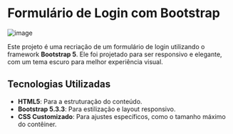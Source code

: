 # Formulário de Login com Bootstrap

![image](https://github.com/user-attachments/assets/5bcf1e14-0464-41ce-bbf4-e93e755c8004)

Este projeto é uma recriação de um formulário de login utilizando o framework **Bootstrap 5**. Ele foi projetado para ser responsivo e elegante, com um tema escuro para melhor experiência visual.

## Tecnologias Utilizadas
- **HTML5**: Para a estruturação do conteúdo.
- **Bootstrap 5.3.3**: Para estilização e layout responsivo.
- **CSS Customizado**: Para ajustes específicos, como o tamanho máximo do contêiner.
